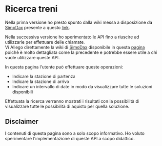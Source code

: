 # Ricerca treni

Nella prima versione ho presto spunto dalla wiki messa a disposizione da <a href="https://github.com/SimoDax">SimoDax</a> presente a questo 
<a href="https://github.com/SimoDax/Trenitalia-API/wiki/API-Trenitalia---lefrecce.it#dettaglio-prezzi---standard">link</a>.

Nella successiva versione ho sperimentato le API fino a riuscire ad utilizzarle per effettuare delle chiamate.<br>
Vi Allego direttamente la wiki di <a href="https://github.com/SimoDax">SimoDax</a> disponibile in questa 
<a href="https://github.com/SimoDax/Trenitalia-API/wiki/Nuove-API-Trenitalia-lefrecce.it">pagina</a> 
poichè è molto dettagliata come la precedente e potrebbe essere utile a chi vuole 
utilizzare queste API.

In questa pagina l'utente può effettuare queste operazioni:
- Indicare la stazione di partenza
- Indicare la stazione di arrivo
- Indicare un intervallo di date in modo da visualizzare tutte le soluzioni disponibili

Effettuata la ricerca verranno mostrati i risultati con la possibilità di visualizzare tutte le possibilità di aquisto per quella soluzione.


## Disclaimer
I contenuti di questa pagina sono a solo scopo informativo. Ho voluto sperimentare l'implementazione di queste API a scopo didattico.
